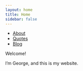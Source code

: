 ```yaml
---
layout: home
title: Home
sidebar: false
---
```


- [About](/About/)
- [Quotes](/Quotes/)
- [Blog](/posts/)


Welcome!

I’m George, and this is my website.



